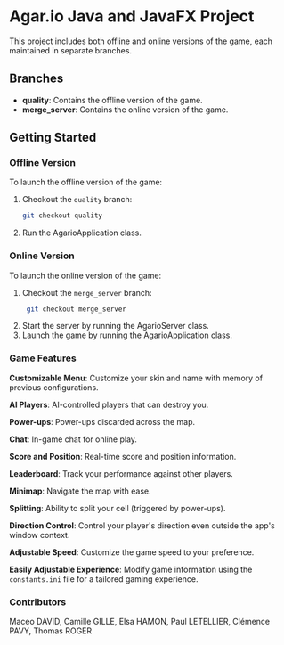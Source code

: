 # Agar.io Java and JavaFX Project

This project includes both offline and online versions of the game, each maintained in separate branches.

## Branches

- **quality**: Contains the offline version of the game.
- **merge_server**: Contains the online version of the game.

## Getting Started

### Offline Version

To launch the offline version of the game:

1. Checkout the `quality` branch:
   ```sh
   git checkout quality

2. Run the AgarioApplication class.

### Online Version

To launch the online version of the game:

1. Checkout the `merge_server` branch:
   ```sh
    git checkout merge_server
2. Start the server by running the AgarioServer class.
3. Launch the game by running the AgarioApplication class.

### Game Features

  **Customizable Menu**: Customize your skin and name with memory of previous configurations.
    
  **AI Players**: AI-controlled players that can destroy you.
    
  **Power-ups**: Power-ups discarded across the map.  
  
  **Chat**: In-game chat for online play.  
  
  **Score and Position**: Real-time score and position information.  
  
  **Leaderboard**: Track your performance against other players.   
  
  **Minimap**: Navigate the map with ease.  
  
  **Splitting**: Ability to split your cell (triggered by power-ups).  
  
  **Direction Control**: Control your player's direction even outside the app's window context.  
  
  **Adjustable Speed**: Customize the game speed to your preference.  
  
  **Easily Adjustable Experience**: Modify game information using the `constants.ini` file for a tailored gaming experience.

### Contributors

Maceo DAVID, Camille GILLE, Elsa HAMON, Paul LETELLIER, Clémence PAVY, Thomas ROGER
